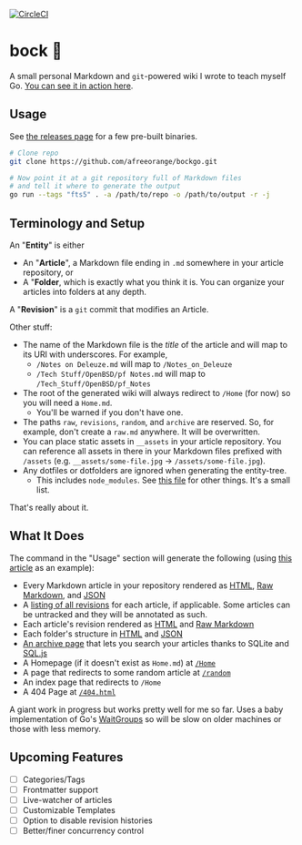 [![CircleCI](https://circleci.com/gh/afreeorange/bockgo/tree/master.svg?style=svg)](https://circleci.com/gh/afreeorange/bockgo/tree/master)

# bock 🍺

A small personal Markdown and `git`-powered wiki I wrote to teach myself Go. [You can see it in action here](https://wiki.nikhil.io/).

## Usage

See [the releases page](https://github.com/afreeorange/bock/releases) for a few pre-built binaries.

```bash
# Clone repo
git clone https://github.com/afreeorange/bockgo.git

# Now point it at a git repository full of Markdown files
# and tell it where to generate the output
go run --tags "fts5" . -a /path/to/repo -o /path/to/output -r -j
```

## Terminology and Setup

An "**Entity**" is either 

- An "**Article**", a Markdown file ending in `.md` somewhere in your article repository, or 
- A "**Folder**, which is exactly what you think it is. You can organize your articles into folders at any depth.

A "**Revision**" is a `git` commit that modifies an Article.

Other stuff:

- The name of the Markdown file is the _title_ of the article and will map to its URI with underscores. For example,
  - `/Notes on Deleuze.md` will map to `/Notes_on_Deleuze`
  - `/Tech Stuff/OpenBSD/pf Notes.md` will map to `/Tech_Stuff/OpenBSD/pf_Notes`
- The root of the generated wiki will always redirect to `/Home` (for now) so you will need a `Home.md`.
  - You'll be warned if you don't have one.
- The paths `raw`, `revisions`, `random`, and `archive` are reserved. So, for example, don't create a `raw.md` anywhere. It will be overwritten.
- You can place static assets in `__assets` in your article repository. You can reference all assets in there in your Markdown files prefixed with `/assets` (e.g. `__assets/some-file.jpg` &rarr; `/assets/some-file.jpg`).
- Any dotfiles or dotfolders are ignored when generating the entity-tree. 
  - This includes `node_modules`. See [this file](https://github.com/afreeorange/bock/blob/master/constants.go) for other things. It's a small list. 

That's really about it.

## What It Does

The command in the "Usage" section will generate the following (using [this article](https://wiki.nikhil.io/CNN-IBNs_List_of_the_100_Greatest_Indian_Films_of_All_Time) as an example):

* Every Markdown article in your repository rendered as [HTML](https://wiki.nikhil.io/CNN-IBNs_List_of_the_100_Greatest_Indian_Films_of_All_Time/), [Raw Markdown](https://wiki.nikhil.io/CNN-IBNs_List_of_the_100_Greatest_Indian_Films_of_All_Time/raw/), and [JSON](https://wiki.nikhil.io/CNN-IBNs_List_of_the_100_Greatest_Indian_Films_of_All_Time/index.json)
* A [listing of all revisions](https://wiki.nikhil.io/CNN-IBNs_List_of_the_100_Greatest_Indian_Films_of_All_Time/revisions) for each article, if applicable. Some articles can be untracked and they will be annotated as such.
* Each article's revision rendered as [HTML](https://wiki.nikhil.io/CNN-IBNs_List_of_the_100_Greatest_Indian_Films_of_All_Time/revisions/04c7d651/) and [Raw Markdown](https://wiki.nikhil.io/CNN-IBNs_List_of_the_100_Greatest_Indian_Films_of_All_Time/revisions/04c7d651/raw)
* Each folder's structure in [HTML](https://wiki.nikhil.io/Food/) and [JSON](https://wiki.nikhil.io/Food/index.json)
* [An archive page](https://wiki.nikhil.io/archive/) that lets you search your articles thanks to SQLite and [SQL.js](https://github.com/sql-js/sql.js/)
* A Homepage (if it doesn't exist as `Home.md`) at [`/Home`](https://wiki.nikhil.io/Home/)
* A page that redirects to some random article at [`/random`](https://wiki.nikhil.io/random/)
* An index page that redirects to `/Home`
* A 404 Page at [`/404.html`](https://wiki.nikhil.io/404.html)

A giant work in progress but works pretty well for me so far. Uses a baby implementation of Go's [WaitGroups](https://gobyexample.com/waitgroups) so will be slow on older machines or those with less memory.

## Upcoming Features

- [ ] Categories/Tags
- [ ] Frontmatter support
- [ ] Live-watcher of articles
- [ ] Customizable Templates
- [ ] Option to disable revision histories
- [ ] Better/finer concurrency control
